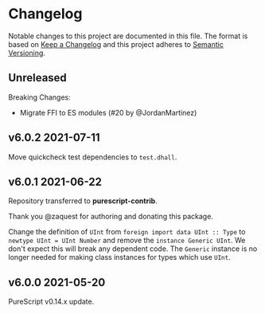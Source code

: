 # Changelog

Notable changes to this project are documented in this file. The format is based on [Keep a Changelog](https://keepachangelog.com/en/1.0.0/) and this project adheres to [Semantic Versioning](https://semver.org/spec/v2.0.0.html).


## Unreleased

Breaking Changes:
- Migrate FFI to ES modules (#20 by @JordanMartinez)

## v6.0.2 2021-07-11

Move quickcheck test dependencies to `test.dhall`.

## v6.0.1 2021-06-22

Repository transferred to __purescript-contrib__.

Thank you @zaquest for authoring and donating this package.

Change the definition of `UInt` from `foreign import data UInt :: Type`
to `newtype UInt = UInt Number` and
remove the `instance Generic UInt`. We don't expect this will break
any dependent code. The `Generic` instance is no longer needed for making
class instances for types which use `UInt`.

## v6.0.0 2021-05-20

PureScript v0.14.x update.
